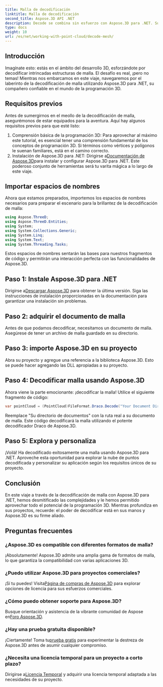 ```yaml
---
title: Malla de decodificación
linktitle: Malla de decodificación
second_title: Aspose.3D API .NET
description: Decode se combina sin esfuerzo con Aspose.3D para .NET. Su puerta de entrada a una programación 3D perfecta. Explora, personaliza y mejora tus proyectos.
type: docs
weight: 10
url: /es/net/working-with-point-cloud/decode-mesh/
---
```

## Introducción
Imagínate esto: estás en el ámbito del desarrollo 3D, esforzándote por decodificar intrincadas estructuras de malla. El desafío es real, ¡pero no temas! Mientras nos embarcamos en este viaje, navegaremos por el laberinto de la decodificación de malla utilizando Aspose.3D para .NET, su compañero confiable en el mundo de la programación 3D.
## Requisitos previos
Antes de sumergirnos en el meollo de la decodificación de malla, asegurémonos de estar equipados para la aventura. Aquí hay algunos requisitos previos para que esté listo:
1. Comprensión básica de la programación 3D:
   Para aprovechar al máximo este tutorial, es esencial tener una comprensión fundamental de los conceptos de programación 3D. Si términos como vértices y polígonos le suenan familiares, está en el camino correcto.
2. Instalación de Aspose.3D para .NET:
    Dirigirse a[Documentación de Aspose.3D](https://reference.aspose.com/3d/net/)para instalar y configurar Aspose.3D para .NET. Este poderoso conjunto de herramientas será tu varita mágica a lo largo de este viaje.
## Importar espacios de nombres
Ahora que estamos preparados, importemos los espacios de nombres necesarios para preparar el escenario para la brillantez de la decodificación de malla:
```csharp
using Aspose.ThreeD;
using Aspose.ThreeD.Entities;
using System;
using System.Collections.Generic;
using System.Linq;
using System.Text;
using System.Threading.Tasks;
```
Estos espacios de nombres sentarán las bases para nuestros fragmentos de código y permitirán una interacción perfecta con las funcionalidades de Aspose.3D.
## Paso 1: Instale Aspose.3D para .NET
   
 Dirigirse a[Descargar Aspose.3D](https://releases.aspose.com/3d/net/) para obtener la última versión. Siga las instrucciones de instalación proporcionadas en la documentación para garantizar una instalación sin problemas.
## Paso 2: adquirir el documento de malla
Antes de que podamos decodificar, necesitamos un documento de malla. Asegúrese de tener un archivo de malla guardado en su directorio.
## Paso 3: importe Aspose.3D en su proyecto
Abra su proyecto y agregue una referencia a la biblioteca Aspose.3D. Esto se puede hacer agregando las DLL apropiadas a su proyecto.
## Paso 4: Decodificar malla usando Aspose.3D
Ahora viene la parte emocionante: ¡decodificar la malla! Utilice el siguiente fragmento de código:
```csharp
var pointCloud = (PointCloud)FileFormat.Draco.Decode("Your Document Directory" + "point_cloud_no_qp.drc");
```
Reemplace "Su directorio de documentos" con la ruta real a su documento de malla. Este código decodificará la malla utilizando el potente decodificador Draco de Aspose.3D.
## Paso 5: Explora y personaliza
¡Voilá! Ha decodificado exitosamente una malla usando Aspose.3D para .NET. Aproveche esta oportunidad para explorar la nube de puntos decodificada y personalizar su aplicación según los requisitos únicos de su proyecto.
## Conclusión
En este viaje a través de la decodificación de malla con Aspose.3D para .NET, hemos desmitificado las complejidades y le hemos permitido aprovechar todo el potencial de la programación 3D. Mientras profundiza en sus proyectos, recuerde: el poder de decodificar está en sus manos y Aspose.3D es su firme aliado.
## Preguntas frecuentes
### ¿Aspose.3D es compatible con diferentes formatos de malla?
¡Absolutamente! Aspose.3D admite una amplia gama de formatos de malla, lo que garantiza la compatibilidad con varias aplicaciones 3D.
### ¿Puedo utilizar Aspose.3D para proyectos comerciales?
 ¡Sí tu puedes! Visita[Página de compras de Aspose.3D](https://purchase.aspose.com/buy) para explorar opciones de licencia para sus esfuerzos comerciales.
### ¿Cómo puedo obtener soporte para Aspose.3D?
 Busque orientación y asistencia de la vibrante comunidad de Aspose en[Foro Aspose.3D](https://forum.aspose.com/c/3d/18).
### ¿Hay una prueba gratuita disponible?
 ¡Ciertamente! Toma tu[prueba gratis](https://releases.aspose.com/) para experimentar la destreza de Aspose.3D antes de asumir cualquier compromiso.
### ¿Necesita una licencia temporal para un proyecto a corto plazo?
 Dirigirse a[Licencia Temporal](https://purchase.aspose.com/temporary-license/) y adquirir una licencia temporal adaptada a las necesidades de su proyecto.